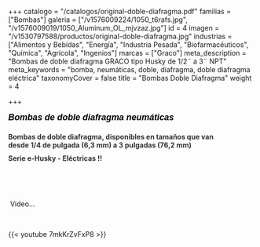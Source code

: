 +++
catalogo = "/catalogos/original-doble-diafragma.pdf"
familias = ["Bombas"]
galeria = ["/v1576009224/1050_t6rafs.jpg", "/v1576009019/1050_Aluminum_OL_mjvzaz.jpg"]
id = 4
imagen = "/v1530797588/productos/original-doble-diafragma.jpg"
industrias = ["Alimentos y Bebidas", "Energía", "Industria Pesada", "Biofarmacéuticos", "Química", "Agrícola", "Ingenios"]
marcas = ["Graco"]
meta_description = "Bombas de doble diafragma GRACO tipo Husky de 1/2¨ a 3¨ NPT"
meta_keywords = "bomba, neumáticas, doble, diafragma, doble diafragma eléctrica"
taxonomyCover = false
title = "Bombas Doble Diafragma"
weight = 4

+++
<h1 class="producttitle" style="font-size: 22px; color: #000000; width: 620px; margin: 0px 0px 10px; padding-bottom: 5px; background-image: url('http://www.graco.com/etc/designs/graco/default/images/producttitleborder.jpg'); padding-top: 0px; font-family: Arial, Helvetica, sans-serif; line-height: normal; background-position: 0% 1.3em; background-repeat: no-repeat no-repeat;"><span class="productsubtitle" style="display: block; width: 440px; margin: 8px 15px 5px 0px; font-style: italic; font-size: 80% !important;">Bombas de doble diafragma neumáticas</span></h1>
<h2 class="producttag" style="color: #313131; width: 440px; margin: 0px 0px 10px; padding-top: 0px; line-height: normal; font-size: 100% !important;">Bombas de doble diafragma, disponibles en tamaños que van desde 1/4 de pulgada (6,3 mm) a 3 pulgadas (76,2 mm)</h2>
<h2 class="producttag" style="color: #313131; width: 440px; margin: 0px 0px 10px; padding-top: 0px; line-height: normal; font-size: 100% !important;">Serie e-Husky - Eléctricas !!</h2>
<p> </p>
<p> </p>
<p> Video...</p>
<p> </p>

{{< youtube 7mkKrZvFxP8 >}}